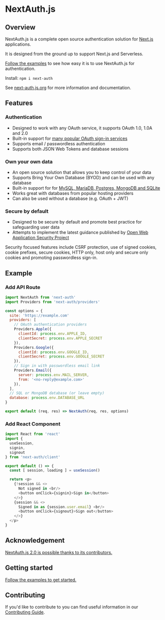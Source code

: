 # NextAuth.js

## Overview

NextAuth.js is a complete open source authentication solution for [Next.js](http://nextjs.org/) applications.

It is designed from the ground up to support Next.js and Serverless.

[Follow the examples](https://next-auth.js.org/getting-started/example) to see how easy it is to use NextAuth.js for authentication.

Install: `npm i next-auth`

See [next-auth.js.org](https://next-auth.js.org) for more information and documentation.

## Features

### Authentication

* Designed to work with any OAuth service, it supports OAuth 1.0, 1.0A and 2.0
* Built-in support for [many popular OAuth sign-in services](https://next-auth.js.org/configuration/providers)
* Supports email / passwordless authentication
* Supports both JSON Web Tokens and database sessions

### Own your own data

* An open source solution that allows you to keep control of your data
* Supports Bring Your Own Database (BYOD) and can be used with any database
* Built-in support for for [MySQL, MariaDB, Postgres, MongoDB and SQLite](https://next-auth.js.org/configuration/database)
* Works great with databases from popular hosting providers
* Can also be used without a database (e.g. OAuth + JWT)

### Secure by default

* Designed to be secure by default and promote best practice for safeguarding user data
* Attempts to implement the latest guidance published by [Open Web Application Security Project](https://owasp.org/)

Security focused features include CSRF protection, use of signed cookies, cookie prefixes, secure cookies, HTTP only, host only and secure only cookies and promoting passwordless sign-in.

## Example

### Add API Route

```javascript
import NextAuth from 'next-auth'
import Providers from 'next-auth/providers'

const options = {
  site: 'https://example.com'
  providers: [
    // OAuth authentication providers
    Providers.Apple({
      clientId: process.env.APPLE_ID,
      clientSecret: process.env.APPLE_SECRET
    }),
    Providers.Google({
      clientId: process.env.GOOGLE_ID,
      clientSecret: process.env.GOOGLE_SECRET
    }),
    // Sign in with passwordless email link
    Providers.Email({
      server: process.env.MAIL_SERVER,
      from: '<no-reply@example.com>'
    }),
  ],
  // SQL or MongoDB database (or leave empty)
  database: process.env.DATABASE_URL
}

export default (req, res) => NextAuth(req, res, options)
```

### Add React Component

```javascript
import React from 'react'
import { 
  useSession, 
  signin, 
  signout 
} from 'next-auth/client'

export default () => {
  const [ session, loading ] = useSession()

  return <p>
    {!session && <>
      Not signed in <br/>
      <button onClick={signin}>Sign in</button>
    </>}
    {session && <>
      Signed in as {session.user.email} <br/>
      <button onClick={signout}>Sign out</button>
    </>}
  </p>
}
```

## Acknowledgement

[NextAuth.js 2.0 is possible thanks to its contributors.](https://next-auth.js.org/contributors)

## Getting started

[Follow the examples to get started.](https://next-auth.js.org/getting-started/example)

## Contributing

If you'd like to contribute to you can find useful information in our [Contributing Guide](https://github.com/iaincollins/next-auth/blob/main/CONTRIBUTING.md).